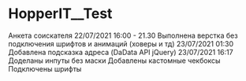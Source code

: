 # HopperIT__Test
Анкета соискателя
22/07/2021 16:00 - 21.30
Выполнена верстка  без подключения шрифтов и анимаций (ховеры и тд)
23/07/2021 01:30
Добавлена подсказка адреса (DaData API jQuery) 
23/07/2021 16:17
Доделаны инпуты без маски
Добавлены кастомные чекбоксы
Подключены шрифты
